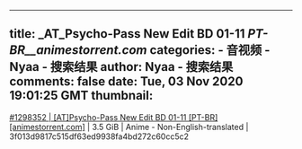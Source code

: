 
---
title: _AT_Psycho-Pass New Edit BD 01-11 _PT-BR__animestorrent.com_
categories: 
    - 音视频
    - Nyaa - 搜索结果
author: Nyaa - 搜索结果
comments: false
date: Tue, 03 Nov 2020 19:01:25 GMT
thumbnail: 
---

<div>   
<a href="https://nyaa.si/view/1298352">#1298352 | [AT]Psycho-Pass New Edit BD 01-11 [PT-BR][animestorrent.com]</a> | 3.5 GiB | Anime - Non-English-translated | 3f013d9817c515df63ed9938fa4bd272c60cc5c2  
</div>
            
